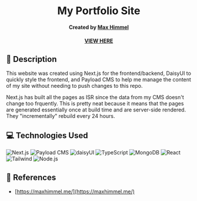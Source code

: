 <div align="center" id="header">
 
# My Portfolio Site

<!-- <div id="header" align="center">
  <img src="https://i.imgur.com/gezKdM7.png" width="800" height="400">
</div> -->

**Created by [Max Himmel](https://www.linkedin.com/in/maxhimmel/)**

#### [VIEW HERE](https://maxhimmel.me/)

</div>

## :pencil: Description

This website was created using Next.js for the frontend/backend, DaisyUI to quickly style the frontend, and Payload CMS to help me manage the content of my site without needing to push changes to this repo.

Next.js has built all the pages as ISR since the data from my CMS doesn't change too frquently. This is pretty neat because it means that the pages are generated essentially once at build time and are server-side rendered. They "incrementally" rebuild every 24 hours.

## :computer: Technologies Used

![Next.js](https://img.shields.io/badge/-Next-05122A?style=flat&logo=nextdotjs)
![Payload CMS](https://img.shields.io/badge/-Payload-05122A?style=flat&logo=payloadcms)
![daisyUI](https://img.shields.io/badge/-daisyUI-05122A?style=flat&logo=daisyUI)
![TypeScript](https://img.shields.io/badge/-TypeScript-05122A?style=flat&logo=typescript)
![MongoDB](https://img.shields.io/badge/-MongoDB-05122A?style=flat&logo=mongodb)
![React](https://img.shields.io/badge/-React-05122A?style=flat&logo=react)
![Tailwind](https://img.shields.io/badge/-Tailwind%20CSS-05122A?style=flat&logo=tailwindcss)
![Node.js](https://img.shields.io/badge/-Node-05122A?style=flat&logo=nodedotjs)

## :art: References

- [https://maxhimmel.me/](https://maxhimmel.me/)
